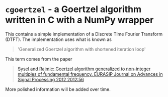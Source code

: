 # `cgoertzel` - a Goertzel algorithm written in C with a NumPy wrapper

This contains a simple implementation of a Discrete Time Fourier Transform (DTFT). The implementation uses what is known as
> 'Generalized Goertzel algorithm with shortened iteration loop'

This term comes from the paper
> [Sysel and Rajmic: Goertzel algorithm generalized to non-integer multiples of fundamental frequency. EURASIP Journal on Advances in Signal Processing 2012 2012:56](https://asp-eurasipjournals.springeropen.com/track/pdf/10.1186/1687-6180-2012-56/)

More polished information will be added over time.
